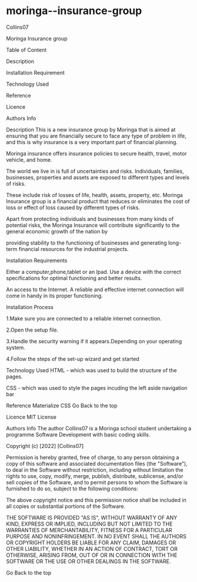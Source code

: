 # moringa--insurance-group
Collins07

Moringa Insurance group

Table of Content

Description

Installation Requirement

Technology Used

Reference

Licence

Authors Info

Description
This is a new insurance group by Moringa that is aimed at ensuring that you are financially secure to face any type of problem in life,
and this is why insurance is a very important part of financial planning.

Moringa insurance offers insurance policies to secure health, travel, motor vehicle, and home.

The world we live in is full of uncertainties and risks. Individuals, families, businesses, properties and assets are exposed to different types and levels of risks.

These include risk of losses of life, health, assets, property, etc.
Moringa Insurance group is a financial product that reduces or eliminates the cost of loss or effect of loss caused by different types of risks.

Apart from protecting individuals and businesses from many kinds of potential risks, the Moringa Insurance will contribute significantly to the general economic growth of the nation by

providing stability to the functioning of businesses and generating long-term financial resources for the industrial projects.

Installation
Requirements

Either a computer,phone,tablet or an Ipad. Use a device with the correct specifications for optimal functioning and better results.

An access to the Internet. A reliable and effective internet connection will come in handy in its proper functioning.

Installation Process

1.Make sure you are connected to a reliable internet connection.

2.Open the setup file.

3.Handle the security warning if it appears.Depending on your operating system.

4.Follow the steps of the set-up wizard and get started

Technology Used
HTML - which was used to build the structure of the pages.

CSS - which was used to style the pages incuding the left aside navigation bar

Reference
Materialize CSS
Go Back to the top

Licence
MIT License

Authors Info
The author Collins07 is a Moringa school student undertaking a programme Software Development with basic coding skills.


Copyright (c) [2022] [Collins07]

Permission is hereby granted, free of charge, to any person obtaining a copy of this software and associated documentation files (the "Software"), to deal in the Software without restriction, including without limitation the rights to use, copy, modify, merge, publish, distribute, sublicense, and/or sell copies of the Software, and to permit persons to whom the Software is furnished to do so, subject to the following conditions:

The above copyright notice and this permission notice shall be included in all copies or substantial portions of the Software.

THE SOFTWARE IS PROVIDED "AS IS", WITHOUT WARRANTY OF ANY KIND, EXPRESS OR IMPLIED, INCLUDING BUT NOT LIMITED TO THE WARRANTIES OF MERCHANTABILITY, FITNESS FOR A PARTICULAR PURPOSE AND NONINFRINGEMENT. IN NO EVENT SHALL THE AUTHORS OR COPYRIGHT HOLDERS BE LIABLE FOR ANY CLAIM, DAMAGES OR OTHER LIABILITY, WHETHER IN AN ACTION OF CONTRACT, TORT OR OTHERWISE, ARISING FROM, OUT OF OR IN CONNECTION WITH THE SOFTWARE OR THE USE OR OTHER DEALINGS IN THE SOFTWARE.

Go Back to the top
